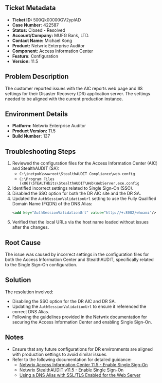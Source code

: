 ## Ticket Metadata
- **Ticket ID:** 500Qk00000GV2ypIAD
- **Case Number:** 422587
- **Status:** Closed - Resolved
- **Account/Company:** MUFG Bank, LTD.
- **Contact Name:** Michael Kong
- **Product:** Netwrix Enterprise Auditor
- **Component:** Access Information Center
- **Feature:** Configuration
- **Version:** 11.5

## Problem Description
The customer reported issues with the AIC reports web page and IIS settings for their Disaster Recovery (DR) application server. The settings needed to be aligned with the current production instance.

## Environment Details
- **Platform:** Netwrix Enterprise Auditor
- **Product Version:** 11.5
- **Build Number:** 137

## Troubleshooting Steps
1. Reviewed the configuration files for the Access Information Center (AIC) and StealthAUDIT (SA):
   - `C:\inetpub\wwwroot\StealthAUDIT Compliance\web.config`
   - `C:\Program Files (x86)\STEALTHbits\StealthAUDIT\Web\WebServer.exe.config`
2. Identified incorrect settings related to Single Sign-On (SSO).
3. Disabled the SSO option for both the DR AIC site and the DR SA.
4. Updated the `AuthSessionValidationUrl` setting to use the Fully Qualified Domain Name (FQDN) of the DNS Alias:
   ```xml
   <add key="AuthSessionValidationUrl" value="http://+:8082/whoami"/>
   ```
5. Verified that the local URLs via the host name loaded without issues after the changes.

## Root Cause
The issue was caused by incorrect settings in the configuration files for both the Access Information Center and StealthAUDIT, specifically related to the Single Sign-On configuration.

## Solution
The resolution involved:
- Disabling the SSO option for the DR AIC and DR SA.
- Updating the `AuthSessionValidationUrl` to ensure it referenced the correct DNS Alias.
- Following the guidelines provided in the Netwrix documentation for securing the Access Information Center and enabling Single Sign-On.

## Notes
- Ensure that any future configurations for DR environments are aligned with production settings to avoid similar issues.
- Refer to the following documentation for detailed guidance:
  - [Netwrix Access Information Center 11.5 - Enable Single Sign-On](https://helpcenter.netwrix.com/bundle/AIC_11.5/page/Content/Access/InformationCenter/Installation/Secure.htm#enable_single_signon)
  - [Netwrix StealthAUDIT v11.5 - Enable Single Sign-On](https://helpcenter.netwrix.com/bundle/StealthAUDIT_11.5/page/Content/StealthAUDIT/Install_Guides/SA_Install/5.Report_Index.htm#enable_single_signon)
  - [Using a DNS Alias with SSL/TLS Enabled for the Web Server](https://helpcenter.netwrix.com/bundle/AIC_11.5/page/Content/Access/InformationCenter/Admin/Troubleshooting/Access_Tab.htm)